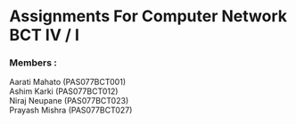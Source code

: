 # Assignments For Computer Network BCT IV / I
### Members :<br/>
Aarati  Mahato   (PAS077BCT001)  <br/>
Ashim   Karki    (PAS077BCT012) <br/>
Niraj   Neupane  (PAS077BCT023) <br/>
Prayash Mishra   (PAS077BCT027)

